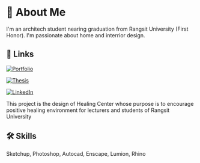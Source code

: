 # 🚀 About Me
I'm an architech student nearing graduation from Rangsit University (First Honor). I'm passionate about home and interrior design.

## 🔗 Links

[![Portfolio](https://img.shields.io/badge/Portfolio-FFC0CB?style=for-the-badge&logo=undertale&logoColor=#E71D29)](https://katherineoelsner.com/)

[![Thesis](https://img.shields.io/badge/twitter-1DA1F2?style=for-the-badge&logo=twitter&logoColor=white)](https://twitter.com/)

[![LinkedIn](https://img.shields.io/badge/linkedin-0A66C2?style=for-the-badge&logo=linkedin&logoColor=white)](https://www.linkedin.com/)

This project is the design of Healing Center whose purpose is to encourage positive healing environment for lecturers and students of Rangsit University

## 🛠 Skills
Sketchup, Photoshop, Autocad, Enscape, Lumion, Rhino
